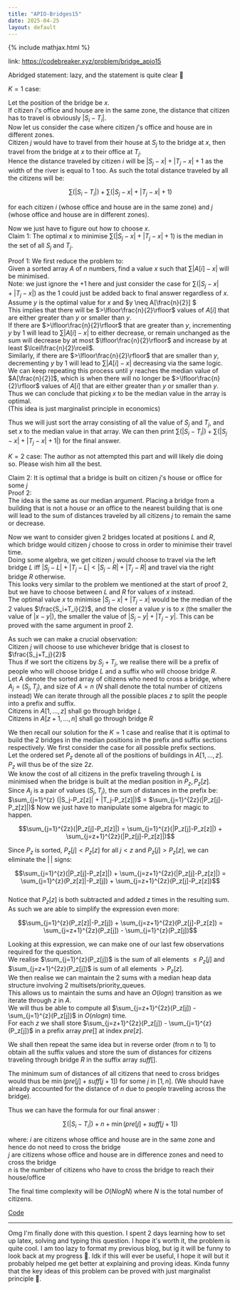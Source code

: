 ```yaml
---
title: "APIO-Bridges15"
date: 2025-04-25
layout: default
---
```


{% include mathjax.html %}


link: https://codebreaker.xyz/problem/bridge_apio15

Abridged statement: lazy, and the statement is quite clear 🤡

$K=1$ case:  

Let the position of the bridge be $x$.  
If citizen $i$'s office and house are in the same zone, the distance that citizen has to travel is obviously $|S_i-T_i|$.  
Now let us consider the case where citizen $j$'s office and house are in different zones.  
Citizen $j$ would have to travel from their house at $S_j$ to the bridge at $x$, then travel from the bridge at $x$ to their office at $T_j$.  
Hence the distance traveled by citizen $i$ will be $|S_j-x|+|T_j-x|+1$ as the width of the river is equal to $1$ too.
As such the total distance traveled by all the citizens will be:  

$$\sum (|S_i-T_i|) + \sum (|S_j-x| + |T_j-x| + 1)$$ 

for each citizen $i$ (whose office and house are in the same zone) and $j$ (whose office and house are in different zones).

Now we just have to figure out how to choose $x$.  
Claim $1$: The optimal $x$ to minimise $\sum (|S_j-x| + |T_j-x| + 1)$ is the median in the set of all $S_j$ and $T_j$.  

Proof $1$: 
We first reduce the problem to:  
Given a sorted array $A$ of $n$ numbers, find a value $x$ such that $\sum |A[i] - x|$ will be minimised.  
Note: we just ignore the $+1$ here and just consider the case for $\sum (|S_j-x| + |T_j-x|)$ as the $1$ could just be added back to final answer regardless of $x$.  
Assume $y$ is the optimal value for $x$ and $y \neq A[\frac{n}{2}] $  
This implies that there will be $>\lfloor\frac{n}{2}\rfloor$ values of $A[i]$ that are either greater than $y$ or smaller than $y$.  
If there are $>\lfloor\frac{n}{2}\rfloor$ that are greater than $y$, incrementing $y$ by $1$ will lead to $\sum |A[i] - x|$ to either decrease, or remain unchanged as the sum will decrease by at most $\lfloor\frac{n}{2}\rfloor$ and increase by at least $\lceil\frac{n}{2}\rceil$.  
Similarly, if there are $>\lfloor\frac{n}{2}\rfloor$ that are smaller than $y$, decrementing $y$ by $1$ will lead to $\sum |A[i] - x|$ decreasing via the same logic.  
We can keep repeating this process until $y$ reaches the median value of $A[\frac{n}{2}]$, which is when there will no longer be $>\lfloor\frac{n}{2}\rfloor$ values of $A[i]$ that are either greater than $y$ or smaller than $y$.  
Thus we can conclude that picking $x$ to be the median value in the array is optimal.  
(This idea is just marginalist principle in economics)

Thus we will just sort the array consisting of all the value of $S_j$ and $T_j$, and set $x$ to the median value in that array.  We can then print 
$\sum (|S_i-T_i|) + \sum (|S_j-x| + |T_j-x| + 1|)$ for the final answer.  



$K=2$ case:
The author as not attempted this part and will likely die doing so. Please wish him all the best. 

Claim $2$: It is optimal that a bridge is built on citizen $j$'s house or office for some $j$  
Proof $2$:  
The idea is the same as our median argument. Placing a bridge from a building that is not a house or an office to the nearest building that is one will lead to the sum of distances traveled by all citizens $j$ to remain the same or decrease. 

Now we want to consider given 2 bridges located at positions $L$ and $R$, which bridge would citizen $j$ choose to cross in order to minimise their travel time.  
Doing some algebra, we get citizen $j$ would choose to travel via the left bridge $L$ iff $|S_j-L|+|T_j-L|<|S_j-R|+|T_j-R|$ and travel via the right bridge $R$ otherwise.  
This looks very similar to the problem we mentioned at the start of proof $2$, but we have to choose between $L$ and $R$ for values of $x$ instead.  
The optimal value $x$ to minimise $|S_j-x|+|T_j-x|$ would be the median of the 2 values $\frac{S_i+T_i}{2}$, and the closer a value $y$ is to $x$ (the smaller the value of $|x-y|$), the smaller the value of $|S_j-y|+|T_j-y|$. This can be proved with the same argument in proof $2$. 

As such we can make a crucial observation:  
Citizen $j$ will choose to use whichever bridge that is closest to $\frac{S_j+T_j}{2}$  
Thus if we sort the citizens by $S_j+T_j$, we realise there will be a prefix of people who will choose bridge $L$ and a suffix who will choose bridge $R$.  
Let $A$ denote the sorted array of citizens who need to cross a bridge, where $A_j = {(S_j,T_j)}$, and size of $A = n$ ($N$ shall denote the total number of citizens instead)
We can iterate through all the possible places $z$ to split the people into a prefix and suffix.  
Citizens in $A[1,...,z]$ shall go through bridge $L$  
Citizens in $A[z+1,...,n]$ shall go through bridge $R$


We then recall our solution for the $K=1$ case and realise that it is optimal to build the 2 bridges in the median positions in the prefix and suffix sections respectively. 
We first consider the case for all possible prefix sections.  
Let the ordered set $P_z$ denote all of the positions of buildings in $A[1,...,z]$.   
$P_z$ will thus be of the size $2z$.  
We know the cost of all citizens in the prefix traveling through $L$ is minimised when the bridge is built at the median position in $P_z, P_z[z]$.  
Since $A_j$ is a pair of values ${(S_j,T_j)}$, the sum of distances in the prefix be:  
$\sum_{j=1}^{z} (|S_j-P_z[z]| + |T_j-P_z[z]|)$ = $\sum_{j=1}^{2z}(|P_z[j]-P_z[z]|)$
Now we just have to manipulate some algebra for magic to happen. 

 $$\sum_{j=1}^{2z}(|P_z[j]-P_z[z]|) = \sum_{j=1}^{z}(|P_z[j]-P_z[z]|) + \sum_{j=z+1}^{2z}(|P_z[j]-P_z[z]|)$$

 
 Since $P_z$ is sorted, 
 $P_z[j] < P_z[z]$ for all $j < z$
 and $P_z[j] > P_z[z]$, we can eliminate the $|\,|$ signs:  

 $$\sum_{j=1}^{z}(|P_z[j]-P_z[z]|) + \sum_{j=z+1}^{2z}(|P_z[j]-P_z[z]|) = \sum_{j=1}^{z}(P_z[z]|-P_z[j]) + \sum_{j=z+1}^{2z}(P_z[j]-P_z[z])$$  
 Notice that $P_z[z]$ is both subtracted and added $z$ times in the resulting sum. As such we are able to simplify the expression even more:  

 $$\sum_{j=1}^{z}(P_z[z]|-P_z[j]) + \sum_{j=z+1}^{2z}(P_z[j]-P_z[z]) = \sum_{j=z+1}^{2z}(P_z[j]) - \sum_{j=1}^{z}(P_z[j])$$  

 Looking at this expression, we can make one of our last few observations required for the question.  
 We realise $\sum_{j=1}^{z}(P_z[j])$ is the sum of all elements $\leq P_z[j]$ and $\sum_{j=z+1}^{2z}(P_z[j])$ is sum of all elements $> P_z[z]$.  
 We then realise we can maintain the 2 sums with a median heap data structure involving 2 multisets/priority_queues.  
 This allows us to maintain the sums and have an $O(log n)$ transition as we iterate through $z$ in $A$.  
 We will thus be able to compute all $\sum_{j=z+1}^{2z}(P_z[j]) - \sum_{j=1}^{z}(P_z[j])$ in $O(n log n)$ time.  
 For each $z$ we shall store $\sum_{j=z+1}^{2z}(P_z[j]) - \sum_{j=1}^{z}(P_z[j])$ in a prefix array $pre[]$ at index $pre[z]$.  

 We shall then repeat the same idea but in reverse order (from $n$ to $1$) to obtain all the suffix values and store the sum of distances for citizens traveling through bridge $R$ in the suffix array $suff[]$. 

The minimum sum of distances of all citizens that need to cross bridges would thus be $\min(pre[j]+suff[j+1])$ for some $j$ in $[1,n]$. (We should have already accounted for the distance of $n$ due to people traveling across the bridge).  

Thus we can have the formula for our final answer :

$$\sum (|S_i-T_i|) + n + \min(pre[j]+suff[j+1])$$

where:
$i$ are citizens whose office and house are in the same zone and hence do not need to cross the bridge  
$j$ are citizens whose office and house are in difference zones and need to cross the bridge  
$n$ is the number of citizens who have to cross the bridge to reach their house/office  

The final time complexity will be $O(N log N)$ where $N$ is the total number of citizens. 

[Code](https://oj.uz/submission/1194321)


----------
Omg I'm finally done with this question. I spent 2 days learning how to set up latex, solving and typing this question. I hope it's worth it, the problem is quite cool. I am too lazy to format my previous blog, but ig it will be funny to look back at my progress 🤡. Idk if this will ever be useful, I hope it will but it probably helped me get better at explaining and proving ideas. Kinda funny that the key ideas of this problem can be proved with just marginalist principle 🤡.
